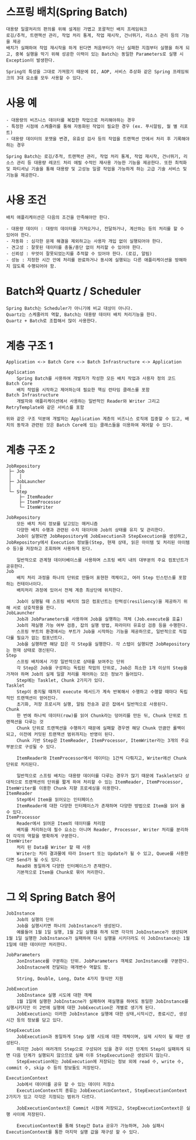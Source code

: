 # 스프링 배치(Spring Batch)
    대용량 일괄처리의 편의를 위해 설계된 가볍고 포괄적인 배치 프레임워크
    로깅/추적, 트랜잭션 관리, 작업 처리 통계, 작업 재시작, 건너뛰기, 리소스 관리 등의 기능을 제공
    배치가 실패하여 작업 재시작을 하게 된다면 처음부터가 아닌 실패한 지점부터 실행을 하게 되고, 중복 실행을 막기 위해 성공한 이력이 있는 Batch는 동일한 Parameters로 실행 시 Exception이 발생한다.

    Spring의 특성을 그대로 가져왔기 때문에 DI, AOP, 서비스 추상화 같은 Spring 프레임워크의 3대 요소를 모두 사용할 수 있다.

# 사용 예
    - 대용량의 비즈니스 데이터를 복잡한 작업으로 처리해야하는 경우
    - 특정한 시점에 스케쥴러를 통해 자동화된 작업이 필요한 경우 (ex. 푸시알림, 월 별 리포트)
    - 대용량 데이터의 포맷을 변경, 유효성 검사 등의 작업을 트랜잭션 안에서 처리 후 기록해야하는 경우

    Spring Batch는 로깅/추적, 트랜잭션 관리, 작업 처리 통계, 작업 재시작, 건너뛰기, 리소스 관리 등 대용량 레코드 처리 에필 수적인 재사용 가능한 기능을 제공한다. 또한 최적화 및 파티셔닝 기술을 통해 대용량 및 고성능 일괄 작업을 가능하게 하는 고급 기술 서비스 및 기능을 제공한다.

# 사용 조건
    배치 애플리케이션은 다음의 조건을 만족해야만 한다.

    - 대용량 데이터 : 대량의 데이터를 가져오거나, 전달하거나, 계산하는 등의 처리를 할 수 ​​있어야 한다.
    - 자동화 : 심각한 문제 해결을 제외하고는 사용자 개입 없이 실행되어야 한다.
    - 견고성 : 잘못된 데이터를 충돌/중단 없이 처리할 수 있어야 한다.
    - 신뢰성 : 무엇이 잘못되었는지를 추적할 수 있어야 한다. (로깅, 알림)
    - 성능 : 지정한 시간 안에 처리를 완료하거나 동시에 실행되는 다른 애플리케이션을 방해하지 않도록 수행되어야 함.

# Batch와 Quartz / Scheduler
    Spring Batch는 Scheduler가 아니기에 비교 대상이 아니다. 
    Quartz는 스케줄러의 역할, Batch는 대용량 데이터 배치 처리기능을 한다. 
    Quartz + Batch로 조합해서 많이 사용한다.

# 계층 구조 1
    Application <-> Batch Core <-> Batch Infrastructure <-> Application
    
    Application
        Spring Batch를 사용하여 개발자가 작성한 모든 배치 작업과 사용자 정의 코드
    Batch Core
        배치 작업을 시작하고 제어하는데 필요한 핵심 런타임 클래스를 포함
    Batch Infrastructure
        개발자와 애플리케이션에서 사용하는 일반적인 Reader와 Writer 그리고 RetryTemplate와 같은 서비스를 포함

    위와 같은 구조 덕분에 개발자는 Application 계층의 비즈니스 로직에 집중할 수 있고, 배치의 동작과 관련된 것은 Batch Core에 있는 클래스들을 이용하여 제어할 수 있다.

# 계층 구조 2
    JobRepository
     ├─ Job
     │   │
     ├─ JobLauncher
     │   │
     └─ Step
         ├─ ItemReader
         ├─ ItemProcessor
         └─ ItemWriter

    JobRepository
        모든 배치 처리 정보를 담고있는 매커니즘
        다양한 배치 수행과 관련된 수치 데이터와 Job의 상태를 유지 및 관리한다.
        Job이 실행되면 JobRepository에 JobExecution과 StepExecution을 생성하고, JobRepository에서 Execution 정보들(Step, 현재 상태, 읽은 아이템 및 처리된 아이템 수 등)을 저장하고 조회하며 사용하게 된다.

        일반적으로 관계형 데이터베이스를 사용하며 스프링 배치 내의 대부분의 주요 컴포넌트가 공유한다.
    Job
        배치 처리 과정을 하나의 단위로 만들어 표현한 객체이고, 여러 Step 인스턴스를 포함하는 컨테이너이다.
        배치처리 과정에 있어서 전체 계층 최상단에 위치한다.

        Job이 실행될 때 스프링 배치의 많은 컴포넌트는 탄력성(resiliency)을 제공하기 위해 서로 상호작용을 한다.
    JobLauncher
        Job과 JobParameters를 사용하여 Job을 실행하는 객체 (Job.execute을 호출)
        Job의 재실행 가능 여부 검증, 잡의 실행 방법, 파라미터 유효성 검증 등을 수행한다.
        스프링 부트의 환경에서는 부트가 Job을 시작하는 기능을 제공하므로, 일반적으로 직접 다룰 필요가 없는 컴포넌트다.
        Job을 실행하면 해당 잡은 각 Step을 실행한다. 각 스텝이 실행되면 JobRepository는 현재 상태로 갱신된다.    
    Step
        스프링 배치에서 가장 일반적으로 상태를 보여주는 단위
        각 Step은 Job을 구성하는 독립된 작업의 단위로, Job은 최소한 1개 이상의 Step을 가져야 하며 Job의 실제 일괄 처리를 제어하는 모든 정보가 들어있다.
        Step에는 Tasklet, Chunk 2가지가 있다.
    Tasklet
        Step이 중지될 때까지 execute 메서드가 계속 반복해서 수행하고 수행할 때마다 독립적인 트랜잭션이 얻어진다. 
        초기화, 저장 프로시저 실행, 알림 전송과 같은 잡에서 일반적으로 사용된다.
    Chunk
        한 번에 하나씩 데이터(row)를 읽어 Chunk라는 덩어리를 만든 뒤, Chunk 단위로 트랜잭션을 다루는 것
        Chunk 단위로 트랜잭션을 수행하기 때문에 실패할 경우엔 해당 Chunk 만큼만 롤백이 되고, 이전에 커밋된 트랜잭션 범위까지는 반영이 된다.
        Chunk 기반 Step은 ItemReader, ItemProcessor, ItemWriter라는 3개의 주요 부분으로 구성될 수 있다.

        ItemReader와 ItemProcessor에서 데이터는 1건씩 다뤄지고, Writer에선 Chunk 단위로 처리된다.

        일반적으로 스프링 배치는 대용량 데이터를 다루는 경우가 많기 때문에 Tasklet보다 상대적으로 트랜잭션의 단위를 짧게 하여 처리할 수 있는 ItemReader, ItemProcessor, ItemWriter를 이용한 Chunk 지향 프로세싱을 이용한다.
    ItemReader
        Step에서 Item을 읽어오는 인터페이스
        ItemReader에 대한 다양한 인터페이스가 존재하며 다양한 방법으로 Item을 읽어 올 수 있다.
    ItemProcessor
        Reader에서 읽어온 Item의 데이터를 처리함
        배치를 처리하는데 필수 요소는 아니며 Reader, Processor, Writer 처리를 분리하여 각각의 역할을 명확하게 구분한다.
    ItemWriter
        처리 된 Data를 Writer 할 때 사용
        Writer는 처리 결과물에 따라 Insert 또는 Update가 될 수 있고, Queue를 사용한다면 Send가 될 수도 있다. 
        Read와 동일하게 다양한 인터페이스가 존재한다.
        기본적으로 Item을 Chunk로 묶어 처리한다.

# 그 외 Spring Batch 용어
    JobInstance
        Job의 실행의 단위
        Job을 실행시키면 하나의 JobInstance가 생성된다.
        예를들어 1월 1일 실행, 1월 2일 실행을 하게 되면 각각의 JobInstance가 생성되며 1월 1일 실행한 JobInstance가 실패하여 다시 실행을 시키더라도 이 JobInstance는 1월 1일에 대한 데이터만 처리한다.

    JobParameters
        JonInstance를 구분하는 단위. JobParameters 객체로 JonInstance를 구분한다.
        JobInstacne에 전달되는 매개변수 역할도 함.

        String, Double, Long, Date 4가지 형식만 지원

    JobExecution
        JobInstance 실행 시도에 대한 객체
        1월 1일에 실행한 JobInstacne가 실패하여 재실행을 하여도 동일한 JobInstance를 실행시키지만 이 2번에 실행에 대한 JobExecution은 개별로 생기게 된다. 
        JobExecution는 이러한 JobInstance 실행에 대한 상태,시작시간, 종료시간, 생성시간 등의 정보를 담고 있다.

    StepExecution
        JobExecution과 동일하게 Step 실행 시도에 대한 객체이며, 실제 시작이 될 때만 생성된다.
        하지만 Job이 여러개의 Step으로 구성되어 있을 경우 이전 단계의 Step이 실패하게 되면 다음 단계가 실행되지 않으므로 실패 이후 StepExecution은 생성되지 않는다. 
        StepExecution에는 JobExecution에 저장되는 정보 외에 read 수, write 수, commit 수, skip 수 등의 정보들도 저장된다.

    ExecutionContext
        Job에서 데이터를 공유 할 수 있는 데이터 저장소
        ExecutionContext의 종류는 JobExecutionContext, StepExecutionContext 2가지가 있고 각각은 지정되는 범위가 다르다.

        JobExecutionContext은 Commit 시점에 저장되고, StepExecutionContext은 실행 사이에 저장된다.

        ExecutionContext를 통해 Step간 Data 공유가 가능하며, Job 실패시 ExecutionContext를 통한 마지막 실행 값을 재구성 할 수 있다.